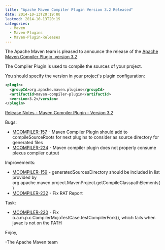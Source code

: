 ```yaml
---
title: "Apache Maven Compiler Plugin Version 3.2 Released"
date: 2014-10-13T20:19:00
lastmod: 2014-10-13T20:19
categories:
  - Maven
  - Maven-Plugins
  - Maven-Plugin-Releases
---
```

The Apache Maven team is pleased to announce the release of the 
[Apache Maven Compiler Plugin, version 3.2](http://maven.apache.org/plugins/maven-compiler-plugin/)

The Compiler Plugin is used to compile the sources of your project. 

You should specify the version in your project's plugin configuration:

```xml
<plugin>
  <groupId>org.apache.maven.plugins</groupId>
  <artifactId>maven-compiler-plugin</artifactId>
  <version>3.2</version>
</plugin>
```

<!-- more -->

[Release Notes - Maven Compiler Plugin - Version 3.2](http://jira.codehaus.org/secure/ReleaseNote.jspa?projectId=11130&version=19091)

Bugs:

 * [MCOMPILER-157](https://issues.apache.org/jira/browse/MCOMPILER-157) - Maven Compiler Plugin should add to compileSourceRoots for next plugins to consider as source directory for generated files
 * [MCOMPILER-224](https://issues.apache.org/jira/browse/MCOMPILER-224) - Maven compiler plugin does not properly consume plexus compiler output

Improvements:

 * [MCOMPILER-159](https://issues.apache.org/jira/browse/MCOMPILER-159) - generatedSourcesDirectory should be included in list provided by org.apache.maven.project.MavenProject.getCompileClasspathElements()
 * [MCOMPILER-232](https://issues.apache.org/jira/browse/MCOMPILER-232) - Fix RAT Report

Task:

 * [MCOMPILER-220](https://issues.apache.org/jira/browse/MCOMPILER-220) - Fix o.a.m.p.c.CompilerMojoTestCase.testCompilerFork(), which fails when javac is not on the PATH


Enjoy,

-The Apache Maven team

